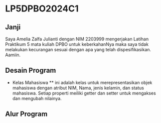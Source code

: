 # LP5DPBO2024C1
## Janji
Saya Amelia Zalfa Julianti dengan NIM 2203999 mengerjakan Latihan Praktikum 5 mata kuliah DPBO untuk keberkahanNya maka saya tidak melakukan kecurangan sesuai dengan apa yang telah dispesifikasikan. Aamiin.
## Desain Program
* Kelas Mahasiswa
** ini adalah kelas untuk merepresentasikan objek mahasiswa dengan atribut NIM, Nama, jenis kelamin, dan status mahasiswa. Setiap properti meiliki getter dan setter untuk mengakses dan mengubah nilainya.
  
## Alur Program

